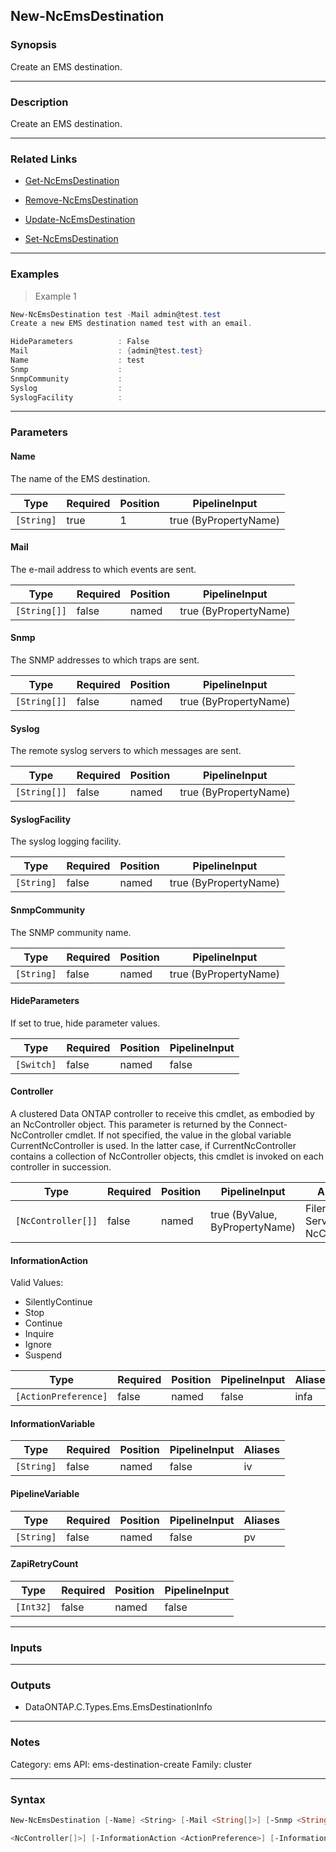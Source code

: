 New-NcEmsDestination
--------------------

### Synopsis
Create an EMS destination.

---

### Description

Create an EMS destination.

---

### Related Links
* [Get-NcEmsDestination](Get-NcEmsDestination)

* [Remove-NcEmsDestination](Remove-NcEmsDestination)

* [Update-NcEmsDestination](Update-NcEmsDestination)

* [Set-NcEmsDestination](Set-NcEmsDestination)

---

### Examples
> Example 1

```PowerShell
New-NcEmsDestination test -Mail admin@test.test
Create a new EMS destination named test with an email.

HideParameters          : False
Mail                    : {admin@test.test}
Name                    : test
Snmp                    :
SnmpCommunity           :
Syslog                  :
SyslogFacility          :

```

---

### Parameters
#### **Name**
The name of the EMS destination.

|Type      |Required|Position|PipelineInput        |
|----------|--------|--------|---------------------|
|`[String]`|true    |1       |true (ByPropertyName)|

#### **Mail**
The e-mail address to which events are sent.

|Type        |Required|Position|PipelineInput        |
|------------|--------|--------|---------------------|
|`[String[]]`|false   |named   |true (ByPropertyName)|

#### **Snmp**
The SNMP addresses to which traps are sent.

|Type        |Required|Position|PipelineInput        |
|------------|--------|--------|---------------------|
|`[String[]]`|false   |named   |true (ByPropertyName)|

#### **Syslog**
The remote syslog servers to which messages are sent.

|Type        |Required|Position|PipelineInput        |
|------------|--------|--------|---------------------|
|`[String[]]`|false   |named   |true (ByPropertyName)|

#### **SyslogFacility**
The syslog logging facility.

|Type      |Required|Position|PipelineInput        |
|----------|--------|--------|---------------------|
|`[String]`|false   |named   |true (ByPropertyName)|

#### **SnmpCommunity**
The SNMP community name.

|Type      |Required|Position|PipelineInput        |
|----------|--------|--------|---------------------|
|`[String]`|false   |named   |true (ByPropertyName)|

#### **HideParameters**
If set to true, hide parameter values.

|Type      |Required|Position|PipelineInput|
|----------|--------|--------|-------------|
|`[Switch]`|false   |named   |false        |

#### **Controller**
A clustered Data ONTAP controller to receive this cmdlet, as embodied by an NcController object.  This parameter is returned by the Connect-NcController cmdlet.  If not specified, the value in the global variable CurrentNcController is used.  In the latter case, if CurrentNcController contains a collection of NcController objects, this cmdlet is invoked on each controller in succession.

|Type              |Required|Position|PipelineInput                 |Aliases                          |
|------------------|--------|--------|------------------------------|---------------------------------|
|`[NcController[]]`|false   |named   |true (ByValue, ByPropertyName)|Filer<br/>Server<br/>NcController|

#### **InformationAction**

Valid Values:

* SilentlyContinue
* Stop
* Continue
* Inquire
* Ignore
* Suspend

|Type                |Required|Position|PipelineInput|Aliases|
|--------------------|--------|--------|-------------|-------|
|`[ActionPreference]`|false   |named   |false        |infa   |

#### **InformationVariable**

|Type      |Required|Position|PipelineInput|Aliases|
|----------|--------|--------|-------------|-------|
|`[String]`|false   |named   |false        |iv     |

#### **PipelineVariable**

|Type      |Required|Position|PipelineInput|Aliases|
|----------|--------|--------|-------------|-------|
|`[String]`|false   |named   |false        |pv     |

#### **ZapiRetryCount**

|Type     |Required|Position|PipelineInput|
|---------|--------|--------|-------------|
|`[Int32]`|false   |named   |false        |

---

### Inputs

---

### Outputs
* DataONTAP.C.Types.Ems.EmsDestinationInfo

---

### Notes
Category: ems
API: ems-destination-create
Family: cluster

---

### Syntax
```PowerShell
New-NcEmsDestination [-Name] <String> [-Mail <String[]>] [-Snmp <String[]>] [-Syslog <String[]>] [-SyslogFacility <String>] [-SnmpCommunity <String>] [-HideParameters] [-Controller 
```
```PowerShell
<NcController[]>] [-InformationAction <ActionPreference>] [-InformationVariable <String>] [-PipelineVariable <String>] [-ZapiRetryCount <Int32>] [<CommonParameters>]
```
